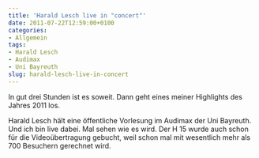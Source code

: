 ```yaml
---
title: 'Harald Lesch live in "concert"'
date: 2011-07-22T12:59:00+0100
categories:
- Allgemein
tags:
- Harald Lesch
- Audimax
- Uni Bayreuth
slug: harald-lesch-live-in-concert
---
```

In gut drei Stunden ist es soweit. Dann geht eines meiner Highlights des Jahres 2011 los.

Harald Lesch hält eine öffentliche Vorlesung im Audimax der Uni Bayreuth. Und ich bin live dabei. Mal sehen wie es wird. Der H 15 wurde auch schon für die Videoübertragung gebucht, weil schon mal mit wesentlich mehr als 700 Besuchern gerechnet wird.